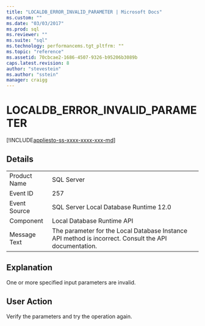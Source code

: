 ```yaml
---
title: "LOCALDB_ERROR_INVALID_PARAMETER | Microsoft Docs"
ms.custom: ""
ms.date: "03/03/2017"
ms.prod: sql
ms.reviewer: ""
ms.suite: "sql"
ms.technology: performancems.tgt_pltfrm: ""
ms.topic: "reference"
ms.assetid: 70cbcae2-1686-4507-9326-b95206b3089b
caps.latest.revision: 8
author: "stevestein"
ms.author: "sstein"
manager: craigg
---
```

# LOCALDB_ERROR_INVALID_PARAMETER
[!INCLUDE[appliesto-ss-xxxx-xxxx-xxx-md](../../includes/appliesto-ss-xxxx-xxxx-xxx-md.md)]
    
## Details  
  
|||  
|-|-|  
|Product Name|SQL Server|  
|Event ID|257|  
|Event Source|SQL Server Local Database Runtime 12.0|  
|Component|Local Database Runtime API|  
|Message Text|The parameter for the Local Database Instance API method is incorrect. Consult the API documentation.|  
  
## Explanation  
 One or more specified input parameters are invalid.  
  
## User Action  
 Verify the parameters and try the operation again.  
  
  
